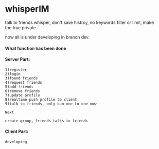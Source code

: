 # whisperIM
talk to friends whisper, don't save histroy, no keywords filter or limit, make the true private.

now all is under developing in branch dev.

#### What function has been done

#### Server Part:

    1)register
    2)login
    3)found friends
    4)request friends
    5)add friends
    6)remove friends
    7)update profile
    8)realtime push profile to client
    9)talk to friends, only can one to one now

    Next
	
	create group, friends talks to friends

#### Client Part:

    developing